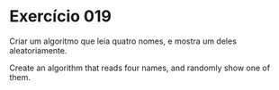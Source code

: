 # Exercício 019

Criar um algoritmo que leia quatro nomes, e mostra um deles aleatoriamente.

Create an algorithm that reads four names, and randomly show one of them.
